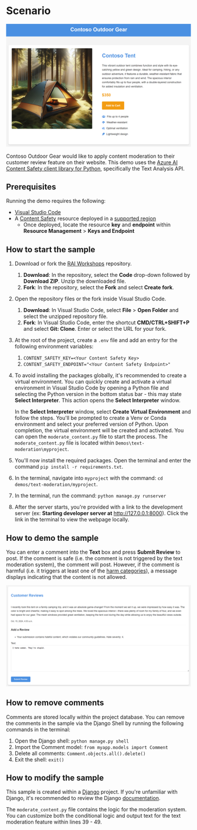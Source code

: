 # Scenario

![A screenshot of the Contoso Outdoor Gear product page for the Contoso Tent.](images/contoso-outdoors-product-page.png)

Contoso Outdoor Gear would like to apply content moderation to their customer review feature on their website. This demo uses the [Azure AI Content Safety client library for Python](https://pypi.org/project/azure-ai-contentsafety/), specifically the Text Analysis API.

## Prerequisites

Running the demo requires the following:
- [Visual Studio Code](https://code.visualstudio.com/Download)
- A [Content Safety](https://learn.microsoft.com/azure/ai-services/content-safety/overview) resource deployed in a [supported region](https://learn.microsoft.com/azure/ai-services/content-safety/overview#region-availability)
    - Once deployed, locate the resource **key** and **endpoint** within **Resource Management** > **Keys and Endpoint**

## How to start the sample

1. Download or fork the [RAI Workshops](https://www.github.com/azure-samples/RAI-workshops) repository.
    1. **Download**: In the repository, select the **Code** drop-down followed by **Download ZIP**. Unzip the downloaded file.
    1. **Fork**: In the repository, select the **Fork** and select **Create fork**.
1. Open the repository files or the fork inside Visual Studio Code.
    1. **Download**: In Visual Studio Code, select **File** > **Open Folder** and select the unzipped repository file.
    1. **Fork**: In Visual Studio Code, enter the shortcut **CMD/CTRL+SHIFT+P** and select **Git: Clone**. Enter or select the URL for your fork.
1. At the root of the project, create a `.env` file and add an entry for the following environment variables:
    1. `CONTENT_SAFETY_KEY=<Your Content Safety Key>`
    1. `CONTENT_SAFETY_ENDPOINT="<Your Content Safety Endpoint>"`
1. To avoid installing the packages globally, it's recommended to create a virtual environment. You can quickly create and activate a virtual environment in Visual Studio Code by opening a Python file and selecting the Python version in the bottom status bar - this may state **Select Interpreter**. This action opens the **Select Interpreter** window. 

    In the **Select Interpreter** window, select **Create Virtual Environment** and follow the steps. You'll be prompted to create a Venv or Conda environment and select your preferred version of Python. Upon completion, the virtual environment will be created and activated. You can open the `moderate_content.py` file to start the process. The `moderate_content.py` file is located within `Demos\text-moderation\myproject`.
1. You'll now install the required packages. Open the terminal and enter the command `pip install -r requirements.txt`.
1. In the terminal, navigate into `myproject` with the command: `cd demos/text-moderation/myproject`.
1. In the terminal, run the command: `python manage.py runserver`
1. After the server starts, you're provided with a link to the development server (ex: **Starting developer server at** http://127.0.0.1:8000). Click the link in the terminal to view the webpage locally.

## How to demo the sample

You can enter a comment into the **Text** box and press **Submit Review** to post. If the comment is safe (i.e. the comment is not triggered by the text moderation system), the comment will post. However, if the comment is harmful (i.e. it triggers at least one of the [harm categories](https://aka.ms/harm-categories)), a message displays indicating that the content is not allowed.

![A screenshot of the customer review feature on the Contoso Outdoor Gear e-commerce site.](images/contoso-outdoors-customer-feedback.png)

## How to remove comments

Comments are stored locally within the project database. You can remove the comments in the sample via the Django Shell by running the following commands in the terminal:

1. Open the Django shell: `python manage.py shell`
1. Import the Comment model: `from myapp.models import Comment`
1. Delete all comments: `Comment.objects.all().delete()`
1. Exit the shell: `exit()`

## How to modify the sample

This sample is created within a [Django](https://www.djangoproject.com/) project. If you're unfamiliar with Django, it's recommended to review the Django [documentation](https://docs.djangoproject.com/5.1/).

The `moderate_content.py` file contains the logic for the moderation system. You can customize both the conditional logic and output text for the text moderation feature within lines 39 - 49.
